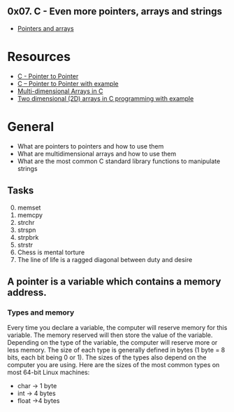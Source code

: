 ## 0x07. C - Even more pointers, arrays and strings ##

- [Pointers and arrays](https://intranet.alxswe.com/concepts/60)

# Resources #

- [C - Pointer to Pointer](https://www.tutorialspoint.com/cprogramming/c_pointer_to_pointer.htm)
- [C – Pointer to Pointer with example](https://beginnersbook.com/2014/01/c-pointer-to-pointer/)
- [Multi-dimensional Arrays in C](https://www.tutorialspoint.com/cprogramming/c_multi_dimensional_arrays.htm)
- [Two dimensional (2D) arrays in C programming with example](https://beginnersbook.com/2014/01/2d-arrays-in-c-example/)

# General #

- What are pointers to pointers and how to use them
- What are multidimensional arrays and how to use them
- What are the most common C standard library functions to manipulate strings

## Tasks ##

0. memset
1. memcpy
2. strchr
3. strspn
4. strpbrk
5. strstr
6. Chess is mental torture
7. The line of life is a ragged diagonal between duty and desire

## A pointer is a variable which contains a memory address. ##

### Types and memory ###

Every time you declare a variable, the computer will reserve memory for this variable. The memory reserved will then store the value of the variable.
Depending on the type of the variable, the computer will reserve more or less memory. The size of each type is generally defined in bytes (1 byte = 8 bits, each bit being 0 or 1). The sizes of the types also depend on the computer you are using. Here are the sizes of the most common types on most 64-bit Linux machines:

- char -> 1 byte
- int ->  4 bytes
- float ->4 bytes
